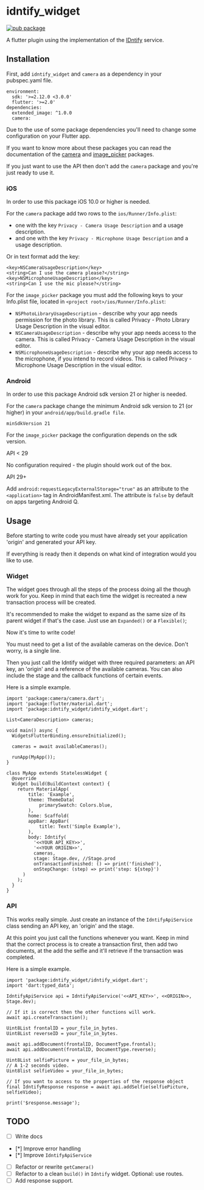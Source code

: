 # idntify_widget

[![pub package](https://img.shields.io/pub/v/idntify_widget.svg)](https://pub.dartlang.org/packages/idntify_widget)

A flutter plugin using the implementation of the [IDntify](idntify.io) service.

## Installation

First, add `idntify_widget` and `camera` as a dependency in your pubspec.yaml file.

```
environment:
  sdk: '>=2.12.0 <3.0.0'
  flutter: '>=2.0'
dependencies:
  extended_image: ^1.0.0
  camera:
```

Due to the use of some package dependencies you'll need to change some configuration on your Flutter app.

If you want to know more about these packages you can read the documentation of the [camera](https://pub.dev/packages/camera) and [image_picker](https://pub.dev/packages/image_picker) packages.

If you just want to use the API then don't add the `camera` package and you're just ready to use it.

### iOS

In order to use this package iOS 10.0 or higher is needed.

For the `camera` package add two rows to the `ios/Runner/Info.plist`:
* one with the key `Privacy - Camera Usage Description` and a usage description.
* and one with the key `Privacy - Microphone Usage Description` and a usage description.

Or in text format add the key:

```
<key>NSCameraUsageDescription</key>
<string>Can I use the camera please?</string>
<key>NSMicrophoneUsageDescription</key>
<string>Can I use the mic please?</string>
```

For the `image_picker` package you must add the following keys to your Info.plist file, located in `<project root>/ios/Runner/Info.plist`:

* `NSPhotoLibraryUsageDescription` - describe why your app needs permission for the photo library. This is called Privacy - Photo Library Usage Description in the visual editor.
* `NSCameraUsageDescription` - describe why your app needs access to the camera. This is called Privacy - Camera Usage Description in the visual editor.
* `NSMicrophoneUsageDescription` - describe why your app needs access to the microphone, if you intend to record videos. This is called Privacy - Microphone Usage Description in the visual editor.

### Android

In order to use this package Android sdk version 21 or higher is needed.

For the `camera` package change the minimum Android sdk version to 21 (or higher) in your `android/app/build.gradle file`.

`minSdkVersion 21`

For the `image_picker` package the configuration depends on the sdk version.

API < 29

No configuration required - the plugin should work out of the box.

API 29+

Add `android:requestLegacyExternalStorage="true"` as an attribute to the `<application>` tag in AndroidManifest.xml. The attribute is `false` by default on apps targeting Android Q.

## Usage

Before starting to write code you must have already set your application 'origin' and generated your API key.

If everything is ready then it depends on what kind of integration would you like to use.

### Widget

The widget goes through all the steps of the process doing all the though work for you. Keep in mind that each time the widget is recreated a new transaction process will be created.

It's recommended to make the widget to expand as the same size of its parent widget if that's the case. Just use an `Expanded()` or a `Flexible()`;

Now it's time to write code!

You must need to get a list of the available cameras on the device. Don't worry, is a single line.

Then you just call the Idntify widget with three required parameters: an API key, an 'origin' and a reference of the available cameras. You can also include the stage and the callback functions of certain events.

Here is a simple example.

```
import 'package:camera/camera.dart';
import 'package:flutter/material.dart';
import 'package:idntify_widget/idntify_widget.dart';

List<CameraDescription> cameras;

void main() async {
  WidgetsFlutterBinding.ensureInitialized();

  cameras = await availableCameras();

  runApp(MyApp());
}

class MyApp extends StatelessWidget {
  @override
  Widget build(BuildContext context) {
    return MaterialApp(
        title: 'Example',
        theme: ThemeData(
            primarySwatch: Colors.blue,
        ),
        home: Scaffold(
        appBar: AppBar(
            title: Text('Simple Example'),
        ),
        body: Idntify(
          '<<YOUR API_KEY>>',
          '<<YOUR ORIGIN>>',
          cameras,
          stage: Stage.dev, //Stage.prod
          onTransactionFinished: () => print('finished'),
          onStepChange: (step) => print('step: ${step}')
      )
    );
  }
}
```

### API

This works really simple. Just create an instance of the `IdntifyApiService` class sending an API key, an 'origin' and the stage.

At this point you just call the functions whenever you want. Keep in mind that the correct process is to create a transaction first, then add two documents, at the add the selfie and it'll retrieve if the transaction was completed.

Here is a simple example.

```
import 'package:idntify_widget/idntify_widget.dart';
import 'dart:typed_data';

IdntifyApiService api = IdntifyApiService('<<API_KEY>>', <<ORIGIN>>, Stage.dev);

// If it is correct then the other functions will work.
await api.createTransaction();

Uint8List frontalID = your_file_in_bytes.
Uint8List reverseID = your_file_in_bytes.

await api.addDocument(frontalID, DocumentType.frontal);
await api.addDocument(frontalID, DocumentType.reverse);

Uint8List selfiePicture = your_file_in_bytes;
// A 1-2 seconds video.
Uint8list selfieVideo = your_file_in_bytes;

// If you want to access to the properties of the response object
final IdntifyResponse response = await api.addSelfie(selfiePicture, selfieVideo);

print('$response.message');

```

## TODO

- [ ] Write docs
- [*] Improve error handling
- [*] Improve `IdntifyApiService`
- [ ] Refactor or rewrite `getCamera()`
- [ ] Refactor to a clean `build()` in `Idntify` widget. Optional: use routes.
- [ ] Add response support.
